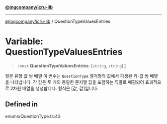 [**@jngcompany/icru-lib**](../README.md)

***

[@jngcompany/icru-lib](../globals.md) / QuestionTypeValuesEntries

# Variable: QuestionTypeValuesEntries

> `const` **QuestionTypeValuesEntries**: [`string`, `string`][]

질문 유형 값 쌍 배열
이 변수는 `QuestionType` 열거형의 값에서 파생된 키-값 쌍 배열을 나타냅니다.
각 값은 두 개의 동일한 문자열 값을 포함하는 튜플로 매핑되어 효과적으로 2차원 배열을 생성합니다.
형식은 [값, 값]입니다.

## Defined in

enums/QuestionType.ts:43
